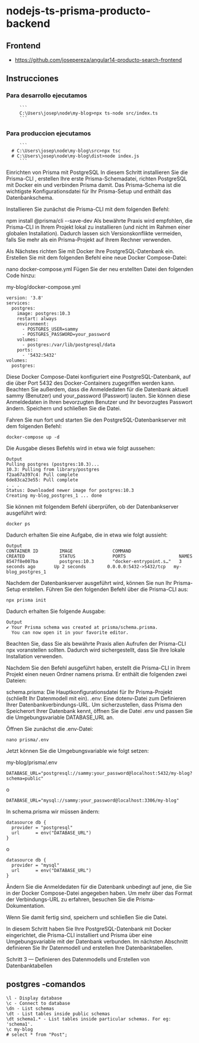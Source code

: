 # nodejs-ts-prisma-producto-backend

## Frontend
* https://github.com/josepereza/angular14-producto-search-frontend
## Instrucciones


  ### Para desarrollo ejecutamos
          
         ```
         C:\Users\josep\node\my-blog>npx ts-node src/index.ts
         ```
         
   ### Para produccion ejecutamos
          
         ```
      # C:\Users\josep\node\my-blog\src>npx tsc
      # C:\Users\josep\node\my-blog\dist>node index.js
         ```      
Einrichten von Prisma mit PostgreSQL
In diesem Schritt installieren Sie die Prisma-CLI , erstellen Ihre erste Prisma-Schemadatei, richten PostgreSQL mit Docker ein und verbinden Prisma damit. Das Prisma-Schema ist die wichtigste Konfigurationsdatei für Ihr Prisma-Setup und enthält das Datenbankschema.

Installieren Sie zunächst die Prisma-CLI mit dem folgenden Befehl:

npm install @prisma/cli --save-dev
Als bewährte Praxis wird empfohlen, die Prisma-CLI in Ihrem Projekt lokal zu installieren (und nicht im Rahmen einer globalen Installation). Dadurch lassen sich Versionskonflikte vermeiden, falls Sie mehr als ein Prisma-Projekt auf Ihrem Rechner verwenden.

Als Nächstes richten Sie mit Docker Ihre PostgreSQL-Datenbank ein. Erstellen Sie mit dem folgenden Befehl eine neue Docker Compose-Datei:

nano docker-compose.yml
Fügen Sie der neu erstellten Datei den folgenden Code hinzu:

my-blog/docker-compose.yml
```
version: '3.8'
services:
  postgres:
    image: postgres:10.3
    restart: always
    environment:
      - POSTGRES_USER=sammy
      - POSTGRES_PASSWORD=your_password
    volumes:
      - postgres:/var/lib/postgresql/data
    ports:
      - '5432:5432'
volumes:
  postgres:
  ```
Diese Docker Compose-Datei konfiguriert eine PostgreSQL-Datenbank, auf die über Port 5432 des Docker-Containers zugegriffen werden kann. Beachten Sie außerdem, dass die Anmeldedaten für die Datenbank aktuell sammy (Benutzer) und your_password (Passwort) lauten. Sie können diese Anmeldedaten in Ihren bevorzugten Benutzer und Ihr bevorzugtes Passwort ändern. Speichern und schließen Sie die Datei.

Fahren Sie nun fort und starten Sie den PostgreSQL-Datenbankserver mit dem folgenden Befehl:
```
docker-compose up -d
```
Die Ausgabe dieses Befehls wird in etwa wie folgt aussehen:
```
Output
Pulling postgres (postgres:10.3)...
10.3: Pulling from library/postgres
f2aa67a397c4: Pull complete
6de83ca23e55: Pull complete
. . .
Status: Downloaded newer image for postgres:10.3
Creating my-blog_postgres_1 ... done
```
Sie können mit folgendem Befehl überprüfen, ob der Datenbankserver ausgeführt wird:
```
docker ps
```
Dadurch erhalten Sie eine Aufgabe, die in etwa wie folgt aussieht:
```
Output
CONTAINER ID        IMAGE               COMMAND                  CREATED             STATUS              PORTS                    NAMES
8547f8e007ba        postgres:10.3       "docker-entrypoint.s…"   3 seconds ago       Up 2 seconds        0.0.0.0:5432->5432/tcp   my-blog_postgres_1
```
Nachdem der Datenbankserver ausgeführt wird, können Sie nun Ihr Prisma-Setup erstellen. Führen Sie den folgenden Befehl über die Prisma-CLI aus:
```
npx prisma init
```
Dadurch erhalten Sie folgende Ausgabe:
```
Output
✔ Your Prisma schema was created at prisma/schema.prisma.
  You can now open it in your favorite editor.
  ```
Beachten Sie, dass Sie als bewährte Praxis allen Aufrufen der Prisma-CLI npx voranstellen sollten. Dadurch wird sichergestellt, dass Sie Ihre lokale Installation verwenden.

Nachdem Sie den Befehl ausgeführt haben, erstellt die Prisma-CLI in Ihrem Projekt einen neuen Ordner namens prisma. Er enthält die folgenden zwei Dateien:

schema.prisma: Die Hauptkonfigurationsdatei für Ihr Prisma-Projekt (schließt Ihr Datenmodell mit ein).
.env: Eine dotenv-Datei zum Definieren Ihrer Datenbankverbindungs-URL.
Um sicherzustellen, dass Prisma den Speicherort Ihrer Datenbank kennt, öffnen Sie die Datei .env und passen Sie die Umgebungsvariable DATABASE_URL an.

Öffnen Sie zunächst die .env-Datei:
```
nano prisma/.env
```
Jetzt können Sie die Umgebungsvariable wie folgt setzen:

my-blog/prisma/.env
```
DATABASE_URL="postgresql://sammy:your_password@localhost:5432/my-blog?schema=public"
```
o
```
DATABASE_URL="mysql://sammy:your_password@localhost:3306/my-blog"
```
In schema.prisma wir müssen ändern:
```
datasource db {
  provider = "postgresql"
  url      = env("DATABASE_URL")
}
```
o
```
datasource db {
  provider = "mysql"
  url      = env("DATABASE_URL")
}
```
Ändern Sie die Anmeldedaten für die Datenbank unbedingt auf jene, die Sie in der Docker Compose-Datei angegeben haben. Um mehr über das Format der Verbindungs-URL zu erfahren, besuchen Sie die Prisma-Dokumentation.

Wenn Sie damit fertig sind, speichern und schließen Sie die Datei.

In diesem Schritt haben Sie Ihre PostgreSQL-Datenbank mit Docker eingerichtet, die Prisma-CLI installiert und Prisma über eine Umgebungsvariable mit der Datenbank verbunden. Im nächsten Abschnitt definieren Sie Ihr Datenmodell und erstellen Ihre Datenbanktabellen.

Schritt 3 — Definieren des Datenmodells und Erstellen von Datenbanktabellen

## postgres -comandos
```
\l - Display database
\c - Connect to database
\dn - List schemas
\dt - List tables inside public schemas
\dt schema1.* - List tables inside particular schemas. For eg: 'schema1'.
\c my-blog
# select * from "Post";
```
